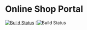 # Online Shop Portal

[![Build Status](https://travis-ci.org/TorosyanV/shop.svg?branch=master)](https://travis-ci.org/TorosyanV/shop)
[![Build Status](https://www.gnu.org/graphics/gplv3-88x31.png)
